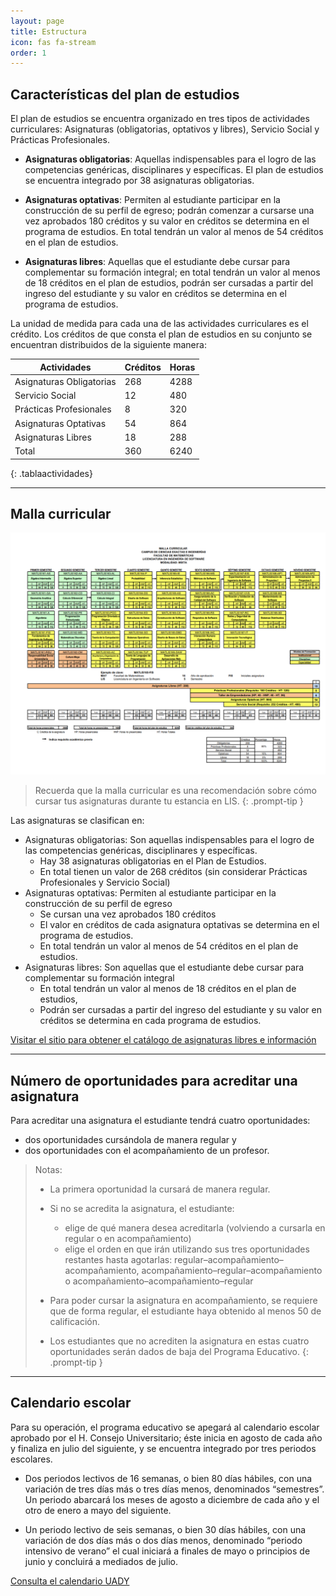 ```yaml
---
layout: page
title: Estructura
icon: fas fa-stream
order: 1
---
```


## Características del plan de estudios

El plan de estudios se encuentra organizado en tres tipos de actividades curriculares: Asignaturas (obligatorias, optativos y libres), Servicio Social y Prácticas Profesionales.

- **Asignaturas obligatorias**: Aquellas indispensables para el logro de las competencias genéricas, disciplinares y específicas. El plan de estudios se encuentra integrado por 38 asignaturas obligatorias.

- **Asignaturas optativas**: Permiten al estudiante participar en la construcción de su perfil de egreso; podrán comenzar a cursarse una vez aprobados 180 créditos y su valor en créditos se determina en el programa de estudios. En total tendrán un valor al menos de 54 créditos en el plan de estudios.

- **Asignaturas libres**: Aquellas que el estudiante debe cursar para complementar su formación integral; en total tendrán un valor al menos de 18 créditos en el plan de estudios, podrán ser cursadas a partir del ingreso del estudiante y su valor en créditos se determina en el programa de estudios.

La unidad de medida para cada una de las actividades curriculares es el crédito. Los créditos de que consta el plan de estudios en su conjunto se encuentran distribuidos de la siguiente manera:

| Actividades              | Créditos | Horas |
| ------------------------ | -------- | ----- |
| Asignaturas Obligatorias | 268      | 4288  |
| Servicio Social          | 12       | 480   |
| Prácticas Profesionales  | 8        | 320   |
| Asignaturas Optativas    | 54       | 864   |
| Asignaturas Libres       | 18       | 288   |
| Total                    | 360      | 6240  |
{: .tablaactividades}

<!-- - Asignaturas Obligatorias
- Asignaturas Optativas
- Asignaturas Libres
- Taller de Emprendedores
- Prácticas Profesionales
- Servicio Social
- Acreditación del nivel de Inglés mínimo (B1) -->

---

## Malla curricular

![Malla curricular](/assets/img/malla.png)

> Recuerda que la malla curricular es una recomendación sobre cómo cursar tus asignaturas durante tu estancia en LIS.
> {: .prompt-tip }

Las asignaturas se clasifican en:

- Asignaturas obligatorias: Son aquellas indispensables para el logro de las competencias genéricas, disciplinares y específicas.
  - Hay 38 asignaturas obligatorias en el Plan de Estudios.
  - En total tienen un valor de 268 créditos (sin considerar Prácticas Profesionales y Servicio Social)
- Asignaturas optativas: Permiten al estudiante participar en la construcción de su perfil de egreso
  - Se cursan una vez aprobados 180 créditos
  - El valor en créditos de cada asignatura optativas se determina en el programa de estudios.
  - En total tendrán un valor al menos de 54 créditos en el plan de estudios.
- Asignaturas libres: Son aquellas que el estudiante debe cursar para complementar su formación integral
  - En total tendrán un valor al menos de 18 créditos en el plan de estudios,
  - Podrán ser cursadas a partir del ingreso del estudiante y su valor en créditos se determina en cada programa de estudios.

[Visitar el sitio para obtener el catálogo de asignaturas libres e información](https://asignaturas.uady.mx)

---

## Número de oportunidades para acreditar una asignatura

Para acreditar una asignatura el estudiante tendrá cuatro oportunidades:

- dos oportunidades cursándola de manera regular y
- dos oportunidades con el acompañamiento de un profesor.

> Notas:
>
> - La primera oportunidad la cursará de manera regular.
>
> - Si no se acredita la asignatura, el estudiante:
>
>   - elige de qué manera desea acreditarla (volviendo a cursarla en regular o en acompañamiento)
>   - elige el orden en que irán utilizando sus tres oportunidades restantes hasta agotarlas: regular–acompañamiento–acompañamiento, acompañamiento–regular–acompañamiento o acompañamiento–acompañamiento–regular
>
> - Para poder cursar la asignatura en acompañamiento, se requiere que de forma regular, el estudiante haya obtenido al menos 50 de calificación.
> - Los estudiantes que no acrediten la asignatura en estas cuatro oportunidades serán dados de baja del Programa Educativo.
>   {: .prompt-tip }

---

## Calendario escolar

Para su operación, el programa educativo se apegará al calendario escolar aprobado por el H. Consejo Universitario; éste inicia en agosto de cada año y finaliza en julio del siguiente, y se encuentra integrado por tres periodos escolares.

- Dos periodos lectivos de 16 semanas, o bien 80 días hábiles, con una variación de tres días más o tres días menos, denominados “semestres”. Un periodo abarcará los meses de agosto a diciembre de cada año y el otro de enero a mayo del siguiente.

- Un periodo lectivo de seis semanas, o bien 30 días hábiles, con una variación de dos días más o dos días menos, denominado “periodo intensivo de verano” el cual iniciará a finales de mayo o principios de junio y concluirá a mediados de julio.

[Consulta el calendario UADY](https://uady.mx/calendario)
